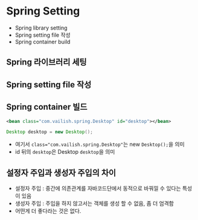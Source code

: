 # Spring Setting
- Spring library setting
- Spring setting file 작성
- Spring container build

## Spring 라이브러리 세팅

## Spring setting file 작성

## Spring container 빌드

```xml
<bean class="com.vailish.spring.Desktop" id="desktop"></bean>
```
```java
Desktop desktop = new Desktop();
```
- 여기서  `class="com.vailish.spring.Desktop"`는 new `Desktop();`을 의미
- id 뒤의 `desktop`은 Desktop `desktop`을 의미

## 설정자 주입과 생성자 주입의 차이
- 설정자 주입 : 중간에 의존관계를 자바코드단에서 동적으로 바꿔낄 수 있다는 특성이 있음
- 생성자 주입 : 주입을 하지 않고서는 객체를 생성 할 수 없음, 좀 더 엄격함
- 어떤게 더 좋다라는 것은 없다.